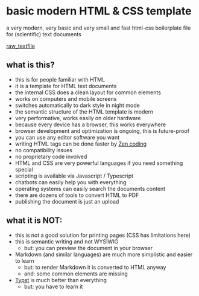 # basic modern HTML & CSS template
a very modern, very basic and very small and fast html-css boilerplate file for (scientific) text documents

[raw_textfile](https://raw.githubusercontent.com/haalven/basic-html-css-de/refs/heads/main/html_template.html)

## what is this?

- this is for people familiar with HTML
- it is a template for HTML text documents
- the internal CSS does a clean layout for common elements
- works on computers and mobile screens
- switches automatically to dark style in night mode
- the semantic structure of the HTML template is modern
- very performative, works easily on older hardware
- because every device has a browser, this works everywhere
- browser development and optimization is ongoing, this is future-proof
- you can use any editor software you want
- writing HTML tags can be done faster by [Zen coding](https://emmet.io/)
- no compatibility issues
- no proprietary code involved
- HTML and CSS are very powerful languages if you need something special
- scripting is available via Javascript / Typescript
- chatbots can easily help you with everything
- operating systems can easily search the documents content
- there are dozens of tools to convert HTML to PDF
- publishing the document is just an upload

## what it is NOT:

- this is not a good solution for printing pages (CSS has limitations here)
- this is semantic writing and not WYSIWIG
  - but: you can preview the document in your browser
- Markdown (and similar languages) are much more simplistic and easier to learn
  - but: to render Markdown it is converted to HTML anyway
  - and: some common elements are missing
- [Typst](https://typst.app/) is much better than everything
  - but: you have to learn it

